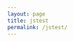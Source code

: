 ```yaml
---
layout: page
title: jstest
permalink: /jstest/
---
```


<html>
  <head>
    <script src="https://cdn.jsdelivr.net/npm/p5@1.4.1/lib/p5.js"></script>
    <script src="assets/sketch.js"></script>
  </head>
  <body>
    <main>
    </main>
  </body>
</html>
